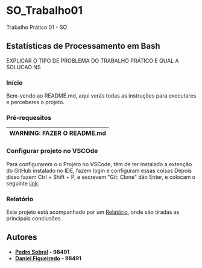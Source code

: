 # SO_Trabalho01
Trabalho Prático 01 - SO

## Estatísticas de Processamento em Bash
EXPLICAR O TIPO DE PROBLEMA DO TRABALHO PRÁTICO E QUAL A SOLUCAO NS

###  Início
Bem-vendo ao README.md, aqui verás todas as instruções para executares e perceberes o projeto.

### Pré-requesitos 
| WARNING: FAZER O README.md |
| --- |

### Configurar projeto no VSCOde
Para configurarem o o Projeto no VSCode, têm de ter instalado a extenção do GitHub instalado no IDE, fazem login e configuram essas coisas
Depois disso fazem Ctrl + Shift + P, e escrevem "Git: Clone" dão Enter, e 
colocam o seguinte [link](https://github.com/TheScorpoi/SO_Trabalho01.git).

### Relatório
Este projeto está acompanhado por um [Relatório](/Relatório), onde são tiradas as principais conclusões.

## Autores

 - **[Pedro Sobral](https://github.com/TheScorpoi) - 98491**
 - **[Daniel Figueiredo](https://github.com/) - 98491**
